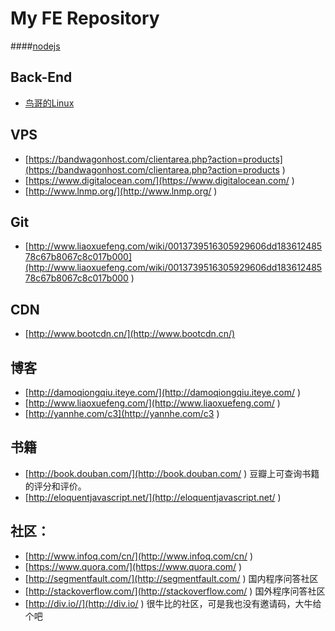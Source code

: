 # My FE Repository

####[nodejs](https://github.com/elona2011/FrontEnd/tree/master/nodejs)

## Back-End

* [鸟哥的Linux](http://vbird.dic.ksu.edu.tw/linux_basic/linux_basic.php )

## VPS

* [https://bandwagonhost.com/clientarea.php?action=products](https://bandwagonhost.com/clientarea.php?action=products )
* [https://www.digitalocean.com/](https://www.digitalocean.com/ )
* [http://www.lnmp.org/](http://www.lnmp.org/ )

## Git

* [http://www.liaoxuefeng.com/wiki/0013739516305929606dd18361248578c67b8067c8c017b000](http://www.liaoxuefeng.com/wiki/0013739516305929606dd18361248578c67b8067c8c017b000 )

## CDN

* [http://www.bootcdn.cn/](http://www.bootcdn.cn/)

## 博客

* [http://damoqiongqiu.iteye.com/](http://damoqiongqiu.iteye.com/ )
* [http://www.liaoxuefeng.com/](http://www.liaoxuefeng.com/ )
* [http://yannhe.com/c3](http://yannhe.com/c3 )

## 书籍

* [http://book.douban.com/](http://book.douban.com/ ) 豆瓣上可查询书籍的评分和评价。
* [http://eloquentjavascript.net/](http://eloquentjavascript.net/ )

## 社区：

* [http://www.infoq.com/cn/](http://www.infoq.com/cn/ )
* [https://www.quora.com/](https://www.quora.com/ )
* [http://segmentfault.com/](http://segmentfault.com/ ) 国内程序问答社区
* [http://stackoverflow.com/](http://stackoverflow.com/ ) 国外程序问答社区
* [http://div.io//](http://div.io/ ) 很牛比的社区，可是我也没有邀请码，大牛给个吧